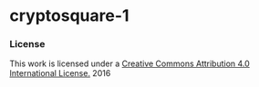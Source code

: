# cryptosquare-1
### License

This work is licensed under a [Creative Commons Attribution 4.0 International License.](http://creativecommons.org/licenses/by/4.0/) 2016
